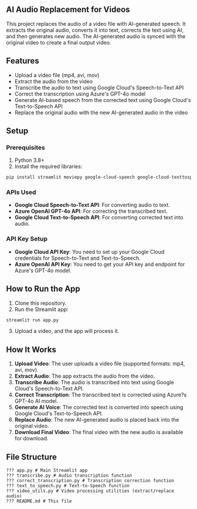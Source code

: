 ## AI Audio Replacement for Videos
This project replaces the audio of a video file with AI-generated speech. It extracts the original
audio, converts it into text, corrects the text using AI, and then generates new audio. The
AI-generated audio is synced with the original video to create a final output video.
## Features
- Upload a video file (mp4, avi, mov)
- Extract the audio from the video
- Transcribe the audio to text using Google Cloud's Speech-to-Text API
- Correct the transcription using Azure's GPT-4o model
- Generate AI-based speech from the corrected text using Google Cloud's Text-to-Speech API
- Replace the original audio with the new AI-generated audio in the video
## Setup
### Prerequisites
1. Python 3.8+
2. Install the required libraries:
 ```bash
 pip install streamlit moviepy google-cloud-speech google-cloud-texttospeech openai
 ```
### APIs Used
- **Google Cloud Speech-to-Text API**: For converting audio to text.
- **Azure OpenAI GPT-4o API**: For correcting the transcribed text.
- **Google Cloud Text-to-Speech API**: For converting corrected text into audio.
### API Key Setup
- **Google Cloud API Key**: You need to set up your Google Cloud credentials for Speech-to-Text
and Text-to-Speech.
- **Azure OpenAI API Key**: You need to get your API key and endpoint for Azure's GPT-4o model.
## How to Run the App
1. Clone this repository.
2. Run the Streamlit app:
 ```bash
 streamlit run app.py
 ```
3. Upload a video, and the app will process it.
## How It Works
1. **Upload Video**: The user uploads a video file (supported formats: mp4, avi, mov).
2. **Extract Audio**: The app extracts the audio from the video.
3. **Transcribe Audio**: The audio is transcribed into text using Google Cloud's Speech-to-Text API.
4. **Correct Transcription**: The transcribed text is corrected using Azure?s GPT-4o AI model.
5. **Generate AI Voice**: The corrected text is converted into speech using Google Cloud's
Text-to-Speech API.
6. **Replace Audio**: The new AI-generated audio is placed back into the original video.
7. **Download Final Video**: The final video with the new audio is available for download.
## File Structure
```
??? app.py # Main Streamlit app
??? transcribe.py # Audio transcription function
??? correct_transcription.py # Transcription correction function
??? text_to_speech.py # Text-to-Speech function
??? video_utils.py # Video processing utilities (extract/replace audio)
??? README.md # This file
```
